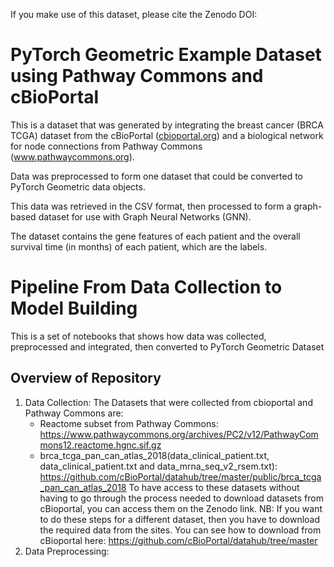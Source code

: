 If you make use of this dataset, please cite the Zenodo DOI: 

# PyTorch Geometric Example Dataset using Pathway Commons and cBioPortal

This is a dataset that was generated by integrating the breast cancer (BRCA TCGA) dataset from the cBioPortal ([cbioportal.org](https://www.cbioportal.org/)) and a biological network for node connections from Pathway Commons (www.pathwaycommons.org).
      
Data was preprocessed to form one dataset that could be converted to PyTorch Geometric data objects.

This data was retrieved in the CSV format, then processed to form a graph-based dataset for use with Graph Neural Networks (GNN).

The dataset contains the gene features of each patient and the overall survival time (in months) of each patient, which are the labels.

#  Pipeline From Data Collection to Model Building

This is a set of notebooks that shows how data was collected, preprocessed and integrated, then converted to PyTorch Geometric Dataset

## Overview of Repository
1. Data Collection: The Datasets that were collected from cbioportal and Pathway Commons are:
   - Reactome subset from Pathway Commons: https://www.pathwaycommons.org/archives/PC2/v12/PathwayCommons12.reactome.hgnc.sif.gz
   - brca_tcga_pan_can_atlas_2018(data_clinical_patient.txt, data_clinical_patient.txt and data_mrna_seq_v2_rsem.txt): 
     https://github.com/cBioPortal/datahub/tree/master/public/brca_tcga_pan_can_atlas_2018
   To have access to these datasets without having to go through the process needed to download datasets from cBioportal, you can access 
   them on the Zenodo link.
NB: If you want to do these steps for a different dataset, then you have to download the required data from the sites. You can see how to download from cBioportal here: https://github.com/cBioPortal/datahub/tree/master
2. Data Preprocessing: 


